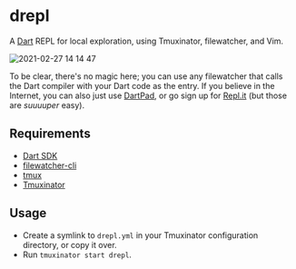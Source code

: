 # drepl
A [Dart](https://dart.dev) REPL for local exploration, using Tmuxinator, filewatcher, and Vim.

![2021-02-27 14 14 47](https://user-images.githubusercontent.com/349751/109401981-0fb23000-7907-11eb-8313-515bec251090.gif)

To be clear, there's no magic here; you can use any filewatcher that calls the Dart compiler with your Dart code as the entry. If you believe in the Internet, you can also just use [DartPad](https://dartpad.dev), or go sign up for [Repl.it](https://repl.it) (but those are _suuuuper_ easy).

## Requirements
* [Dart SDK](https://dart.dev/tools/sdk)
* [filewatcher-cli](https://github.com/filewatcher/filewatcher-cli)
* [tmux](https://github.com/tmux/tmux)
* [Tmuxinator](https://github.com/tmuxinator/tmuxinator)

## Usage
* Create a symlink to `drepl.yml` in your Tmuxinator configuration directory, or copy it over.
* Run `tmuxinator start drepl`.
